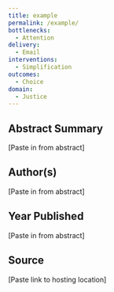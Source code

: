 ```yaml
---
title: example
permalink: /example/ 
bottlenecks: 
  - Attention 
delivery: 
  - Email 
interventions: 
  - Simplification 
outcomes: 
  - Choice 
domain: 
  - Justice
---
```


## Abstract Summary

[Paste in from abstract]

## Author(s)

[Paste in from abstract]

## Year Published

[Paste in from abstract]

## Source

[Paste link to hosting location]
